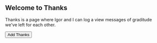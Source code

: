 ## Welcome to Thanks

Thanks is a page where Igor and I can log a view messages of graditude we've left for each other.

<button name="button" onclick="window.open('https://forms.gle/A8oPMNc4kJKKskCt5')">Add Thanks</button>






